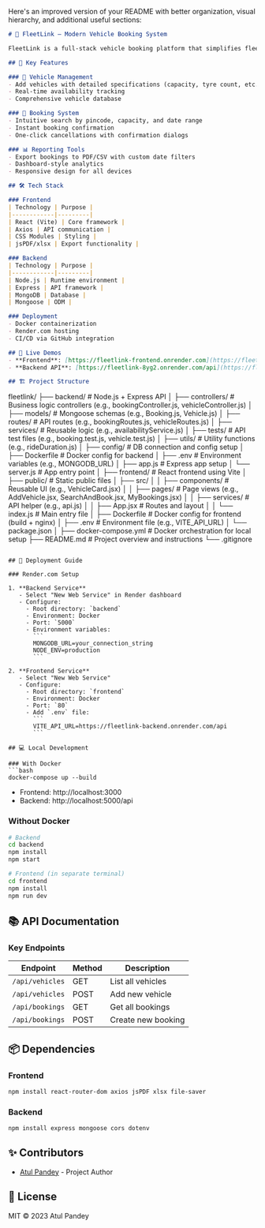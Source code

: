 Here's an improved version of your README with better organization, visual hierarchy, and additional useful sections:

```markdown
# 🚀 FleetLink – Modern Vehicle Booking System

FleetLink is a full-stack vehicle booking platform that simplifies fleet management with intuitive booking, cancellation, and reporting features.

## 🌟 Key Features

### 🚗 Vehicle Management
- Add vehicles with detailed specifications (capacity, tyre count, etc.)
- Real-time availability tracking
- Comprehensive vehicle database

### 📅 Booking System
- Intuitive search by pincode, capacity, and date range
- Instant booking confirmation
- One-click cancellations with confirmation dialogs

### 📊 Reporting Tools
- Export bookings to PDF/CSV with custom date filters
- Dashboard-style analytics
- Responsive design for all devices

## 🛠️ Tech Stack

### Frontend
| Technology | Purpose |
|------------|---------|
| React (Vite) | Core framework |
| Axios | API communication |
| CSS Modules | Styling |
| jsPDF/xlsx | Export functionality |

### Backend
| Technology | Purpose |
|------------|---------|
| Node.js | Runtime environment |
| Express | API framework |
| MongoDB | Database |
| Mongoose | ODM |

### Deployment
- Docker containerization
- Render.com hosting
- CI/CD via GitHub integration

## 🔗 Live Demos
- **Frontend**: [https://fleetlink-frontend.onrender.com](https://fleetlink-frontend.onrender.com)
- **Backend API**: [https://fleetlink-8yg2.onrender.com/api](https://fleetlink-8yg2.onrender.com/api)

## 🏗️ Project Structure

```
fleetlink/
├── backend/                     # Node.js + Express API
│   ├── controllers/             # Business logic controllers (e.g., bookingController.js, vehicleController.js)
│   ├── models/                  # Mongoose schemas (e.g., Booking.js, Vehicle.js)
│   ├── routes/                  # API routes (e.g., bookingRoutes.js, vehicleRoutes.js)
│   ├── services/                # Reusable logic (e.g., availabilityService.js)
│   ├── tests/                   # API test files (e.g., booking.test.js, vehicle.test.js)
│   ├── utils/                   # Utility functions (e.g., rideDuration.js)
│   ├── config/                  # DB connection and config setup
│   ├── Dockerfile               # Docker config for backend
│   ├── .env                     # Environment variables (e.g., MONGODB_URL)
│   ├── app.js                   # Express app setup
│   └── server.js                # App entry point
│
├── frontend/                    # React frontend using Vite
│   ├── public/                  # Static public files
│   ├── src/
│   │   ├── components/          # Reusable UI (e.g., VehicleCard.jsx)
│   │   ├── pages/               # Page views (e.g., AddVehicle.jsx, SearchAndBook.jsx, MyBookings.jsx)
│   │   ├── services/            # API helper (e.g., api.js)
│   │   ├── App.jsx              # Routes and layout
│   │   └── index.js             # Main entry file
│   ├── Dockerfile               # Docker config for frontend (build + nginx)
│   ├── .env                     # Environment file (e.g., VITE_API_URL)
│   └── package.json
│
├── docker-compose.yml          # Docker orchestration for local setup
├── README.md                   # Project overview and instructions
└── .gitignore

```

## 🚀 Deployment Guide

### Render.com Setup

1. **Backend Service**
   - Select "New Web Service" in Render dashboard
   - Configure:
     - Root directory: `backend`
     - Environment: Docker
     - Port: `5000`
     - Environment variables:
       ```
       MONGODB_URL=your_connection_string
       NODE_ENV=production
       ```

2. **Frontend Service**
   - Select "New Web Service"
   - Configure:
     - Root directory: `frontend`
     - Environment: Docker
     - Port: `80`
     - Add `.env` file:
       ```
       VITE_API_URL=https://fleetlink-backend.onrender.com/api
       ```

## 💻 Local Development

### With Docker
```bash
docker-compose up --build
```
- Frontend: http://localhost:3000
- Backend: http://localhost:5000/api

### Without Docker
```bash
# Backend
cd backend
npm install
npm start

# Frontend (in separate terminal)
cd frontend
npm install
npm run dev
```

## 📚 API Documentation

### Key Endpoints
| Endpoint | Method | Description |
|----------|--------|-------------|
| `/api/vehicles` | GET | List all vehicles |
| `/api/vehicles` | POST | Add new vehicle |
| `/api/bookings` | GET | Get all bookings |
| `/api/bookings` | POST | Create new booking |


## 📦 Dependencies

### Frontend
```bash
npm install react-router-dom axios jsPDF xlsx file-saver
```

### Backend
```bash
npm install express mongoose cors dotenv
```

## ✨ Contributors
- [Atul Pandey](https://github.com/yourprofile) - Project Author

## 📄 License
MIT © 2023 Atul Pandey
```



